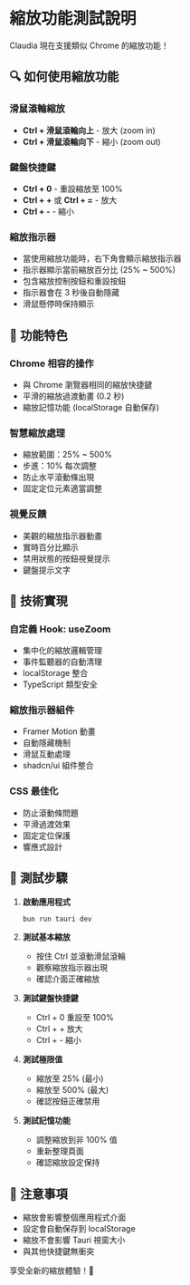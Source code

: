 # 縮放功能測試說明

Claudia 現在支援類似 Chrome 的縮放功能！

## 🔍 如何使用縮放功能

### 滑鼠滾輪縮放
- **Ctrl + 滑鼠滾輪向上** - 放大 (zoom in)
- **Ctrl + 滑鼠滾輪向下** - 縮小 (zoom out)

### 鍵盤快捷鍵
- **Ctrl + 0** - 重設縮放至 100%
- **Ctrl + +** 或 **Ctrl + =** - 放大
- **Ctrl + -** - 縮小

### 縮放指示器
- 當使用縮放功能時，右下角會顯示縮放指示器
- 指示器顯示當前縮放百分比 (25% ~ 500%)
- 包含縮放控制按鈕和重設按鈕
- 指示器會在 3 秒後自動隱藏
- 滑鼠懸停時保持顯示

## 🎯 功能特色

### Chrome 相容的操作
- 與 Chrome 瀏覽器相同的縮放快捷鍵
- 平滑的縮放過渡動畫 (0.2 秒)
- 縮放記憶功能 (localStorage 自動保存)

### 智慧縮放處理
- 縮放範圍：25% ~ 500%
- 步進：10% 每次調整
- 防止水平滾動條出現
- 固定定位元素適當調整

### 視覺反饋
- 美觀的縮放指示器動畫
- 實時百分比顯示
- 禁用狀態的按鈕視覺提示
- 鍵盤提示文字

## 🔧 技術實現

### 自定義 Hook: useZoom
- 集中化的縮放邏輯管理
- 事件監聽器的自動清理
- localStorage 整合
- TypeScript 類型安全

### 縮放指示器組件
- Framer Motion 動畫
- 自動隱藏機制
- 滑鼠互動處理
- shadcn/ui 組件整合

### CSS 最佳化
- 防止滾動條問題
- 平滑過渡效果
- 固定定位保護
- 響應式設計

## 🧪 測試步驟

1. **啟動應用程式**
   ```bash
   bun run tauri dev
   ```

2. **測試基本縮放**
   - 按住 Ctrl 並滾動滑鼠滾輪
   - 觀察縮放指示器出現
   - 確認介面正確縮放

3. **測試鍵盤快捷鍵**
   - Ctrl + 0 重設至 100%
   - Ctrl + + 放大
   - Ctrl + - 縮小

4. **測試極限值**
   - 縮放至 25% (最小)
   - 縮放至 500% (最大)
   - 確認按鈕正確禁用

5. **測試記憶功能**
   - 調整縮放到非 100% 值
   - 重新整理頁面
   - 確認縮放設定保持

## 📝 注意事項

- 縮放會影響整個應用程式介面
- 設定會自動保存到 localStorage
- 縮放不會影響 Tauri 視窗大小
- 與其他快捷鍵無衝突

享受全新的縮放體驗！🎉
